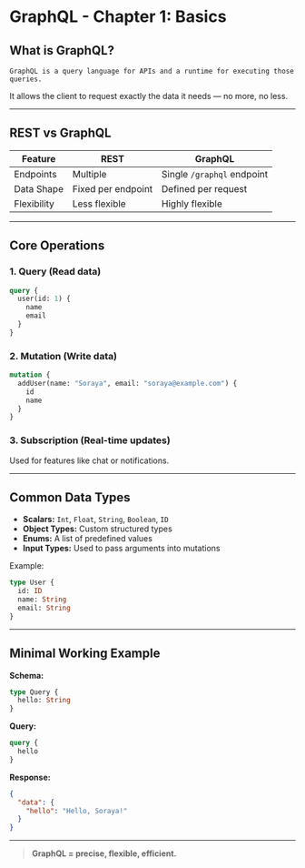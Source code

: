 # GraphQL - Chapter 1: Basics

## What is GraphQL?
    GraphQL is a query language for APIs and a runtime for executing those queries.  
It allows the client to request exactly the data it needs — no more, no less.

---

## REST vs GraphQL
| Feature       | REST                   | GraphQL                     |
|--------------|------------------------|-----------------------------|
| Endpoints    | Multiple               | Single `/graphql` endpoint |
| Data Shape   | Fixed per endpoint     | Defined per request         |
| Flexibility  | Less flexible          | Highly flexible             |

---

## Core Operations

### 1. **Query** (Read data)
```graphql
query {
  user(id: 1) {
    name
    email
  }
}
```

### 2. **Mutation** (Write data)
```graphql
mutation {
  addUser(name: "Soraya", email: "soraya@example.com") {
    id
    name
  }
}
```

### 3. **Subscription** (Real-time updates)
Used for features like chat or notifications.

---

## Common Data Types

- **Scalars:** `Int`, `Float`, `String`, `Boolean`, `ID`
- **Object Types:** Custom structured types
- **Enums:** A list of predefined values
- **Input Types:** Used to pass arguments into mutations

Example:
```graphql
type User {
  id: ID
  name: String
  email: String
}
```

---

## Minimal Working Example

**Schema:**
```graphql
type Query {
  hello: String
}
```

**Query:**
```graphql
query {
  hello
}
```

**Response:**
```json
{
  "data": {
    "hello": "Hello, Soraya!"
  }
}
```

---

> **GraphQL = precise, flexible, efficient.**
